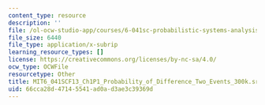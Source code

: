 ```yaml
---
content_type: resource
description: ''
file: /ol-ocw-studio-app/courses/6-041sc-probabilistic-systems-analysis-and-applied-probability-fall-2013/66cca28d47145541ad0ad3ae3c39369d_MIT6_041SCF13_Ch1P1_Probability_of_Difference_Two_Events_300k.vtt
file_size: 6440
file_type: application/x-subrip
learning_resource_types: []
license: https://creativecommons.org/licenses/by-nc-sa/4.0/
ocw_type: OCWFile
resourcetype: Other
title: MIT6_041SCF13_Ch1P1_Probability_of_Difference_Two_Events_300k.srt
uid: 66cca28d-4714-5541-ad0a-d3ae3c39369d
---
```

